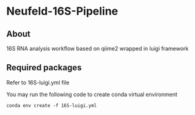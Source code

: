 # Neufeld-16S-Pipeline

## About
16S RNA analysis workflow based on qiime2 wrapped in luigi framework

## Required packages
Refer to 16S-luigi.yml file

You may run the following code to create conda virtual environment

`conda env create -f 16S-luigi.yml`
